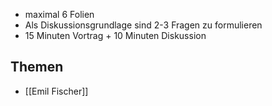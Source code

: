 - maximal 6 Folien
- Als Diskussionsgrundlage sind 2-3 Fragen zu formulieren
- 15 Minuten Vortrag + 10 Minuten Diskussion

## Themen
- [[Emil Fischer]]